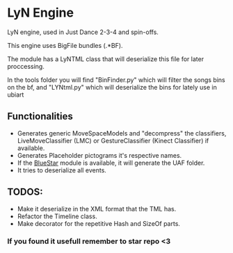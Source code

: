 # LyN Engine
LyN engine, used in Just Dance 2-3-4 and spin-offs.

This engine uses BigFile bundles (.*BF).

The module has a LyNTML class that will deserialize this file for later proccessing.

In the tools folder you will find "BinFinder.py" which will filter the songs bins on the bf,
and "LYNtml.py" which will deserialize the bins for lately use in ubiart

## Functionalities

- Generates generic MoveSpaceModels and "decompress" the classifiers, LiveMoveClassifier (LMC) or GestureClassifier (Kinect Classifier) if available.
- Generates Placeholder pictograms it's respective names.
- If the [BlueStar](https://github.com/MZommer/BlueStar) module is available, it will generate the UAF folder.
- It tries to deserialize all events.

## TODOS:
- Make it deserialize in the XML format that the TML has.
- Refactor the Timeline class.
- Make decorator for the repetitive Hash and SizeOf parts.

### If you found it usefull remember to star repo <3